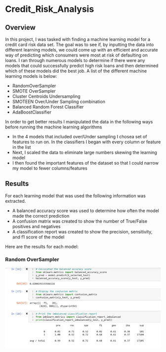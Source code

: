 # Credit_Risk_Analysis

## Overview
In this project, I was tasked with finding a machine learning model for a credit card risk data set.  The goal was to see if, by inputting the data into different learning models,  we could come up with an efficient and accurate way of predicting which consumers were most at risk of defaulting on loans.  I ran through numerous models to determine if there were any models that could successfully predict high risk loans and then determined which of these models did the best job.  A list of the different machine learning models is below:

- RandomOverSampler
- SMOTE OverSampler
- Cluster Centroids Undersampling
- SMOTEEN Over/Under Sampling combination
- Balanced Random Forest Classifier
- AdaBoostClassifier

In order to get better results I manipulated the data in the following ways before running the machine learning algorithms
- In the 4 models that included over/Under sampling I chosea set of features to run on.  In the classifiers I began with every column or feature in the list
- Next, I scaled the data to eliminate large numbers skewing the learning model
- I then found the important features of the dataset so that I could narrow my model to fewer columns/features

## Results
For each learning model that was used the following information was extracted.
- A balanced accuracy score was used to determine how often the model made the correct prediction
- A confusion matrix was created to show the number of True/False positives and negatives
- A classification report was created to show the precision, sensitivity, and f1 score of the model

Here are the results for each model:

### Random OverSampler
![Random_OverSampling.png](Images/Random_OverSampling.png)


